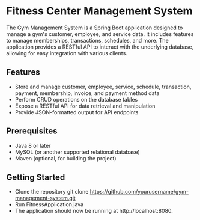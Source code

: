 # Fitness Center Management System
The Gym Management System is a Spring Boot application designed to manage a gym's customer, employee, and service data. It includes features to manage memberships, transactions, schedules, and more. The application provides a RESTful API to interact with the underlying database, allowing for easy integration with various clients.

## Features
* Store and manage customer, employee, service, schedule, transaction, payment, membership, invoice, and payment method data
* Perform CRUD operations on the database tables
* Expose a RESTful API for data retrieval and manipulation
* Provide JSON-formatted output for API endpoints

## Prerequisites
* Java 8 or later
* MySQL (or another supported relational database)
* Maven (optional, for building the project)

## Getting Started
* Clone the repository
  git clone https://github.com/yourusername/gym-management-system.git
* Run FitnessApplication.java
* The application should now be running at http://localhost:8080.


